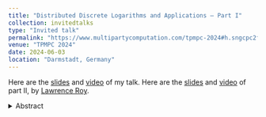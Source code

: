 ```yaml
---
title: "Distributed Discrete Logarithms and Applications – Part I"
collection: invitedtalks
type: "Invited talk"
permalink: "https://www.multipartycomputation.com/tpmpc-2024#h.sngcpc2f48od"
venue: "TPMPC 2024"
date: 2024-06-03
location: "Darmstadt, Germany"
---
```


Here are the [slides](https://drive.google.com/file/d/1eqoS2ecLizjSlt33hMKNQRW-hG_R6OEn/view?usp=share_link) and [video](https://youtu.be/KtaJvn3Apd4) of my talk. Here are the [slides](https://drive.google.com/file/d/1KPmuhX3YUl-VdVto-7w3OEA1BsMUAcv2/view?usp=share_link) and [video](https://youtu.be/oq2BIZrXpvM) of part II, by [Lawrence Roy](https://ldr709.gitlab.io/).
<details >
<summary>Abstract</summary>
In this two-parts talk we will introduce the "distributed discrete logarithm" problem (DDLog) and present many of the exciting applications it has enabled in recent years. DDLog is a crucial tool in recent share-conversion protocols and has enabled many exciting such as MPC with sub-linear complexity, homomorphic- and function secret-sharing, pseudorandom correlation generators, garbling, and more. We will give examples of DDLog protocol from established assumptions, and dive into some of the applications.
</details>
